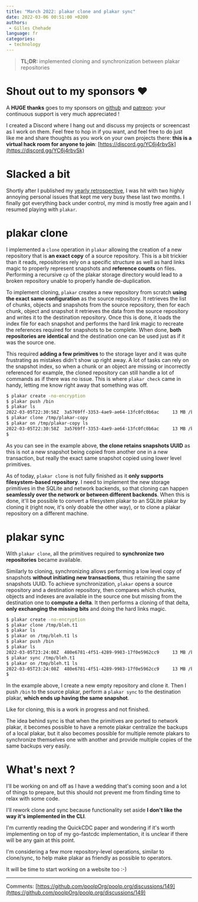 ```yaml
---
title: "March 2022: plakar clone and plakar sync"
date: 2022-03-06 00:51:00 +0200
authors:
 - Gilles Chehade
language: fr
categories:
 - technology
---
```


<blockquote>
<b>TL;DR:</b>
implemented cloning and synchronization between plakar repositories
</blockquote>


# Shout out to my sponsors &#x2764;&#xfe0f;

A **HUGE thanks** goes to my sponsors on [github](https://github.com/sponsors/poolpOrg)
and [patreon](https://www.patreon.com/gilles):
your continuous support is very much appreciated !

I created a Discord where I hang out and discuss my projects or screencast as I work on them.
Feel free to hop in if you want,
and feel free to do just like me and share thoughts as you work on your own projects there:
**this is a virtual hack room for anyone to join**: [https://discord.gg/YC6j4rbvSk](https://discord.gg/YC6j4rbvSk)

# Slacked a bit
Shortly after I published my [yearly retrospective](/posts/2021-12-30/farewell-2021-welcome-2022-a-personal-post/),
I was hit with two highly annoying personal issues that kept me very busy these last two months.
I finally got everything back under control,
my mind is mostly free again and I resumed playing with `plakar`.


# plakar clone
I implemented a `clone` operation in `plakar` allowing the creation of a new repository that is **an exact copy** of a source repository.
This is a bit trickier than it reads,
repositories rely on a specific structure as well as hard links magic to properly represent snapshots and **reference counts** on files.
Performing a recursive `cp` of the plakar storage directory would lead to a broken repository unable to properly handle de-duplication.

To implement cloning,
`plakar` creates a new repository from scratch **using the exact same configuration** as the source repository.
It retrieves the list of chunks, objects and snapshots from the source repository,
then for each chunk, object and snapshot it retrieves the data from the source repository and writes it to the destination repository.
Once this is done,
it loads the index file for each snapshot and performs the hard link magic to recreate the references required for snapshots to be complete.
When done,
**both repositories are identical** and the destination one can be used just as if it was the source one.

This required **adding a few primitives** to the storage layer and it was quite frustrating as mistakes didn't show up right away.
A lot of tasks can rely on the snapshot index,
so when a chunk or an object are missing or incorrectly referenced for example,
the cloned repository can still handle a lot of commands as if there was no issue.
This is where `plakar check` came in handy,
letting me know right away that something was off.

```sh
$ plakar create -no-encryption
$ plakar push /bin
$ plakar ls
2022-03-05T22:30:58Z  3a5769ff-3353-4ae9-ae64-13fc0fc0b6ac     13 MB /bin
$ plakar clone /tmp/plakar-copy
$ plakar on /tmp/plakar-copy ls
2022-03-05T22:30:58Z  3a5769ff-3353-4ae9-ae64-13fc0fc0b6ac     13 MB /bin
$ 
```

As you can see in the example above,
**the clone retains snapshots UUID** as this is not a new snapshot being copied from another one in a new transaction,
but really the exact same snapshot copied using lower level primitives.

As of today,
`plakar clone` is not fully finished as it **only supports filesystem-based repository**.
I need to implement the new storage primitives in the SQLite and network backends,
so that cloning can happen **seamlessly over the network or between different backends**.
When this is done,
it'll be possible to convert a filesystem plakar to an SQLite plakar by cloning it (right now, it's only doable the other way),
or to clone a plakar repository on a different machine.


# plakar sync
With `plakar clone`,
all the primitives required to **synchronize two repositories** became available.

Similarly to cloning,
synchronizing allows performing a low level copy of snapshots **without initiating new transactions**,
thus retaining the same snapshots UUID.
To achieve synchronization,
`plakar` opens a source repository and a destination repository,
then compares which chunks, objects and indexes are available in the source one but missing from the destination one to **compute a delta**.
It then performs a cloning of that delta,
**only exchanging the missing bits** and doing the hard links magic.

```sh
$ plakar create -no-encryption
$ plakar clone /tmp/bleh.t1   
$ plakar ls                   
$ plakar on /tmp/bleh.t1 ls   
$ plakar push /bin            
$ plakar ls                
2022-03-05T23:24:08Z  480e6781-4f51-4289-9983-17f0e5962cc9     13 MB /bin
$ plakar sync /tmp/bleh.t1 
$ plakar on /tmp/bleh.t1 ls
2022-03-05T23:24:08Z  480e6781-4f51-4289-9983-17f0e5962cc9     13 MB /bin
$ 
```

In the example above,
I create a new empty repository and clone it.
Then I push `/bin` to the source plakar,
perform a `plakar sync` to the destination plakar,
**which ends up having the same snapshot**.

Like for cloning,
this is a work in progress and not finished.

The idea behind sync is that when the primitives are ported to network plakar,
it becomes possible to have a remote plakar centralize the backups of a local plakar,
but it also becomes possible for multiple remote plakars to synchronize themselves one with another and provide multiple copies of the same backups very easily.


# What's next ?

I'll be working on and off as I have a wedding that's coming soon and a lot of things to prepare,
but this should not prevent me from finding time to relax with some code.

I'll rework clone and sync because functionality set aside **I don't like the way it's implemented in the CLI**.

I'm currently reading the QuickCDC paper and wondering if it's worth implementing on top of my go-fastcdc implementation,
it is unclear if there will be any gain at this point.

I'm considering a few more repository-level operations,
similar to clone/sync,
to help make plakar as friendly as possible to operators.

It will be time to start working on a website too :-)


---- 
Comments: [https://github.com/poolpOrg/poolp.org/discussions/149](https://github.com/poolpOrg/poolp.org/discussions/149)
